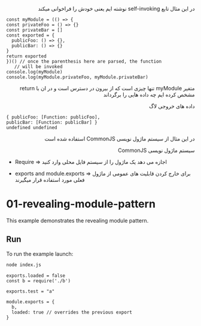 <p dir="rtl" align="right">
  در این مثال تابع self-invoking نوشته ایم یعنی خودش را فراخوانی میکند
  </p>
  
  ```
  const myModule = (() => {
  const privateFoo = () => {}
  const privateBar = []
  const exported = {
    publicFoo: () => {},
    publicBar: () => {}
  }
  return exported
})() // once the parenthesis here are parsed, the function
     // will be invoked
console.log(myModule)
console.log(myModule.privateFoo, myModule.privateBar)
```

<p dir="rtl" align="right">
  متغیر myModule تنها چیزی است که از بیرون در دسترس است و در ان با return مشخص کرده ایم چه داده هایی را برگرداند
  </p>
  
  <p dir="rtl" align="right">
  داده های خروجی لاگ
  </p>
  
  ```
  { publicFoo: [Function: publicFoo],
  publicBar: [Function: publicBar] }
undefined undefined
```
<p dir="rtl" align="right">
  در این مثال از سیستم ماژول نویسی CommonJS استفاده شده است
  </p>
  
<p dir="rtl" align="right">
  سیستم ماژول نویسی CommonJS
  
  - Require => 
  اجازه می دهد یک ماژول را از سیستم فایل محلی وارد کنید
  
  - exports and module.exports => 
  برای خارج کردن قابلیت های عمومی از ماژول فعلی مورد استفاده قرار میگیرند
  
  
# 01-revealing-module-pattern

This example demonstrates the revealing module pattern.

## Run

To run the example launch:

```bash
node index.js
```

```nodejs
exports.loaded = false
const b = require('./b')

exports.test = "a"

module.exports = {
  b,
  loaded: true // overrides the previous export
}

```
